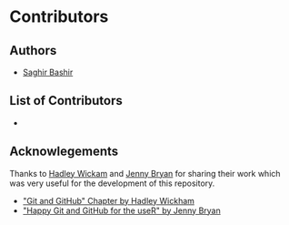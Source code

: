 Contributors
============

## Authors
- [Saghir Bashir](https://github.com/saghirb)

## List of Contributors
- 

## Acknowlegements

Thanks to [Hadley Wickam](https://github.com/hadley) and 
[Jenny Bryan](https://github.com/jennybc) for sharing their work which was very 
useful for the development of this repository.

- ["Git and GitHub" Chapter by Hadley Wickham](http://r-pkgs.had.co.nz/git.html)
- ["Happy Git and GitHub for the useR" by Jenny Bryan](https://happygitwithr.com/)

